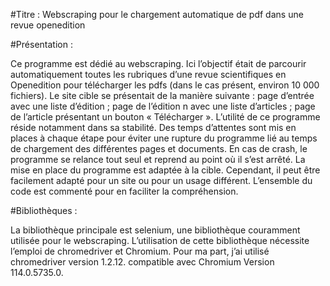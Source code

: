 #Titre : Webscraping pour le chargement automatique de pdf dans une revue openedition

#Présentation :

Ce programme est dédié au webscraping. Ici l’objectif était de parcourir automatiquement toutes les rubriques d’une revue scientifiques en Openedition pour télécharger les pdfs (dans le cas présent, environ 10 000 fichiers). Le site cible se présentait de la manière suivante : page d’entrée avec une liste d’édition ; page de l’édition n avec une liste d’articles ; page de l’article présentant un bouton « Télécharger ». 
L’utilité de ce programme réside notamment dans sa stabilité. Des temps d’attentes sont mis en places à chaque étape pour éviter une rupture du programme lié au temps de chargement des différentes pages et documents. En cas de crash, le programme se relance tout seul et reprend au point où il s’est arrêté. La mise en place du programme est adaptée à la cible. Cependant, il peut être facilement adapté pour un site ou pour un usage différent. L’ensemble du code est commenté pour en faciliter la compréhension.

#Bibliothèques :

La bibliothèque principale est selenium, une bibliothèque couramment utilisée pour le webscraping. L’utilisation de cette bibliothèque nécessite l’emploi de chromedriver et Chromium. Pour ma part, j’ai utilisé chromedriver version 1.2.12. compatible avec Chromium Version 114.0.5735.0.
